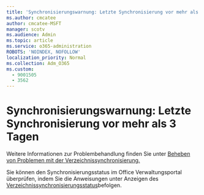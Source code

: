 ```yaml
---
title: 'Synchronisierungswarnung: Letzte Synchronisierung vor mehr als 3 Tagen'
ms.author: cmcatee
author: cmcatee-MSFT
manager: scotv
ms.audience: Admin
ms.topic: article
ms.service: o365-administration
ROBOTS: 'NOINDEX, NOFOLLOW'
localization_priority: Normal
ms.collection: Adm_O365
ms.custom:
  - 9001505
  - 3562
---
```


# <a name="sync-warning-last-synced-more-than-3-days-ago"></a>Synchronisierungswarnung: Letzte Synchronisierung vor mehr als 3 Tagen

Weitere Informationen zur Problembehandlung finden Sie unter [Beheben von Problemen mit der Verzeichnissynchronisierung.](https://docs.microsoft.com/office365/enterprise/fix-problems-with-directory-synchronization)

Sie können den Synchronisierungsstatus im Office Verwaltungsportal überprüfen, indem Sie die Anweisungen unter Anzeigen des [Verzeichnissynchronisierungsstatus](https://docs.microsoft.com/office365/enterprise/view-directory-synchronization-status)befolgen.

